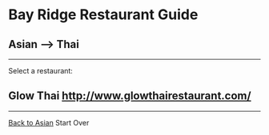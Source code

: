 # Bay Ridge Restaurant Guide
## Asian --> Thai
---
Select a restaurant:
## Glow Thai http://www.glowthairestaurant.com/
---
[Back to Asian](../asian/asian.md)
Start Over
